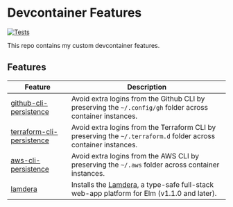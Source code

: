 # Devcontainer Features

[![Tests](https://github.com/joshuanianji/devcontainer-features/actions/workflows/test.yaml/badge.svg)](https://github.com/joshuanianji/devcontainer-features/actions/workflows/test.yaml)

This repo contains my custom devcontainer features.

## Features

| Feature                                                      | Description                                                                                                                 |
| ------------------------------------------------------------ | --------------------------------------------------------------------------------------------------------------------------- |
| [github-cli-persistence](./src/github-cli-persistence)       | Avoid extra logins from the Github CLI by preserving the `~/.config/gh` folder across container instances.                  |
| [terraform-cli-persistence](./src/terraform-cli-persistence) | Avoid extra logins from the Terraform CLI by preserving the `~/.terraform.d` folder across container instances.             |
| [aws-cli-persistence](./src/aws-cli-persistence)             | Avoid extra logins from the AWS CLI by preserving the `~/.aws` folder across container instances.                           |
| [lamdera](./src/lamdera)                                     | Installs the [Lamdera](https://dashboard.lamdera.app/), a type-safe full-stack web-app platform for Elm (v1.1.0 and later). |
